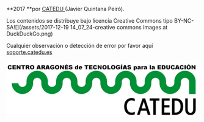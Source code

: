 **2017 **por [CATEDU ](/www.catedu.es)\(Javier Quintana Peiró\).

Los contenidos se distribuye bajo licencia Creative Commons tipo BY-NC-SA![](/assets/2017-12-19 14_07_24-creative commons images at DuckDuckGo.png)

Cualquier observación o detección de error por favor aquí [soporte.catedu.es](http://soporte.catedu.es/)

![](/assets/HERALDO-jpg.jpg)



